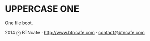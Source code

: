 UPPERCASE ONE
=============
One file boot.

2014 ⓒ BTNcafe · http://www.btncafe.com · contact@btncafe.com
